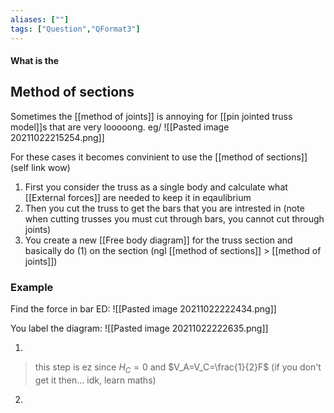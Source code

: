 ```yaml
---
aliases: [""]
tags: ["Question","QFormat3"]
---
```


#### What is the
## Method of sections
Sometimes the [[method of joints]] is annoying for [[pin jointed truss model]]s that are very looooong. eg/
![[Pasted image 20211022215254.png]]

For these cases it becomes convinient to use the [[method of sections]] (self link wow)

1) First you consider the truss as a single body and calculate what [[External forces]] are needed to keep it in eqaulibrium
2) Then you cut the truss to get the bars that you are intrested in (note when cutting trusses you must cut through bars, you cannot cut through joints)
3) You create a new [[Free body diagram]] for the truss section and basically do (1) on the section (ngl [[method of sections]] > [[method of joints]])

### Example
Find the force in bar ED:
![[Pasted image 20211022222434.png]]

You label the diagram:
![[Pasted image 20211022222635.png]]

1) 
> this step is ez since $H_C = 0$ and $V_A=V_C=\frac{1}{2}F$ (if you don't get it then... idk, learn maths)

2) 
> 
